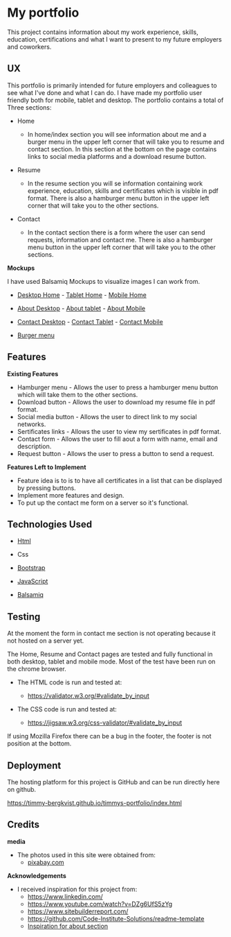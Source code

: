 # My portfolio

This project contains information about my work experience, skills,
education, certifications and what I want to present to my future employers and coworkers.

## UX

This portfolio is primarily intended for future employers and colleagues
to see what I've done and what I can do.
I have made my portfolio user friendly both for mobile, tablet and desktop.
The portfolio contains a total of Three sections:

- Home
  - In home/index section you will see information about me and a burger menu in the upper left corner that will take you to resume and contact section. In this section at the bottom on the page contains links to social media platforms and a download resume button.
  
- Resume
  - In the resume section you will se information containing work experience, education, skills and certificates which is visible in pdf format. There is also a hamburger menu button in the upper left corner that will take you to the other sections.
  
- Contact
  - In the contact section there is a form where the user can send requests, information and contact me. There is also a hamburger menu button in the upper left corner that will take you to the other sections.


**Mockups**
  
  I have used Balsamiq Mockups to visualize images I can work from.

- <a href="/assets/mockups/Project-home-desktop.pdf" target="_blank">Desktop Home</a> - <a href="/assets/mockups/Project-home-tablet.pdf" target="_blank">Tablet Home</a> - <a href="/assets/mockups/Project-home-mobile.pdf" target="_blank">Mobile Home</a>

- <a href="/assets/mockups/Project-about-desktop.pdf" target="_blank">About Desktop</a> - <a href="/assets/mockups/Project-about-tablet.pdf" target="_blank">About tablet</a> - <a href="/assets/mockups/project-about-mobile.pdf" target="_blank">About Mobile</a>

- <a href="/assets/mockups/Project-contact-desktop.pdf" target="_blank">Contact Desktop</a> - <a href="/assets/mockups/Project-contact-tablet.pdf" target="_blank">Contact Tablet</a> - <a href="/assets/mockups/Project-contact-mobile.pdf" target="_blank">Contact Mobile</a>

- <a href="/assets/mockups/Project-burger-menu.pdf" target="_blank">Burger menu</a>


## Features

**Existing Features**

- Hamburger menu - Allows the user to press a hamburger menu button which will take them to the other sections.
- Download button - Allows the user to download my resume file in pdf format.
- Social media button - Allows the user to direct link to my social networks.
- Sertificates links - Allows the user to view my sertificates in pdf format.
- Contact form - Allows the user to fill aout a form with name, email and description.
- Request button - Allows the user to press a button to send a request.

**Features Left to Implement**

- Feature idea is to is to have all certificates in a list that can be displayed by pressing buttons.
- Implement more features and design.
- To put up the contact me form on a server so it's functional.

## Technologies Used
- <a href="https://en.wikipedia.org/wiki/HTML" target="_blank"> Html </a>
  
- <a heref="https://en.wikipedia.org/wiki/Cascading_Style_Sheets" target="_blank"> Css </a>

- <a href="https://getbootstrap.com/" target="_blank"> Bootstrap </a>

- <a href="https://en.wikipedia.org/wiki/JavaScript" target="_blank"> JavaScript </a>

- <a href="https://en.wikipedia.org/wiki/Balsamiq" target="_blank"> Balsamiq </a>
  
## Testing 

At the moment the form in contact me section is not operating because it not hosted on a server yet.

  The Home, Resume and Contact pages are tested and fully functional in both desktop, tablet and mobile mode.
  Most of the test have been run on the chrome browser. 

  - The HTML code is run and tested at:
    - https://validator.w3.org/#validate_by_input
  
  - The CSS code is run and tested at:
    - https://jigsaw.w3.org/css-validator/#validate_by_input
    
  If using Mozilla Firefox there can be a bug in the footer, the footer is not position at the bottom.
  
## Deployment
  
  The hosting platform for this project is GitHub and can be run directly here on github.
  
  https://timmy-bergkvist.github.io/timmys-portfolio/index.html
  
## Credits
  
   **media**
  - The photos used in this site were obtained from:
    - <a href="https://pixabay.com/sv/" target="_blank"> pixabay.com </a>
    
   **Acknowledgements**
  - I received inspiration for this project from:
    - https://www.linkedin.com/
    - https://www.youtube.com/watch?v=DZg6UfS5zYg
    - https://www.sitebuilderreport.com/
    - https://github.com/Code-Institute-Solutions/readme-template
    - <a href="/assets/images/about-inspiration-picture.jpg" target="_blank">Inspiration for about section</a>
